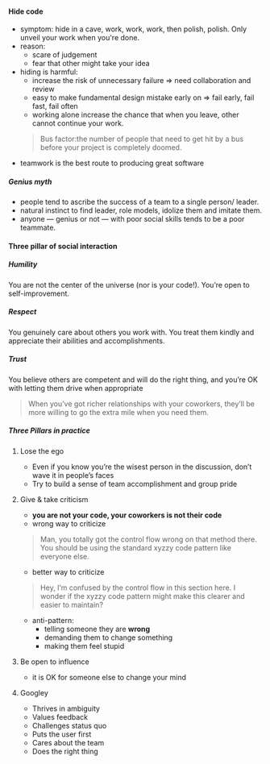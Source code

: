 #### Hide code
- symptom: hide in a cave, work, work, work, then polish, polish. Only unveil your work
when you're done.
- reason:
    - scare of judgement
    - fear that other might take your idea
- hiding is harmful:
    - increase the risk of unnecessary failure => need collaboration and review 
    - easy to make fundamental design mistake early on => fail early, fail fast, fail often
    - working alone increase the chance that when you leave, other cannot continue your work.
    > Bus factor:the number of people that need to get hit by a bus before your project is completely doomed.
- teamwork is the best route to producing great software
    
##### Genius myth
- people tend to ascribe the success of a team to a single person/ leader.
- natural instinct to find leader, role models, idolize them and imitate them.
- anyone — genius or not — with poor social skills tends to be a poor teammate.

#### Three pillar of social interaction
##### Humility

You are not the center of the universe (nor is your code!). You’re open to self-improvement.
##### Respect

You genuinely care about others you work with. 
You treat them kindly and appreciate their abilities and accomplishments.
##### Trust
You believe others are competent and will do the right thing, 
and you’re OK with letting them drive when appropriate

> When you’ve got richer relationships with your coworkers, 
> they’ll be more willing to go the extra mile when you need them.

##### Three Pillars in practice
1. Lose the ego
    - Even if you know you’re the wisest person in the discussion, don’t wave it in people’s faces
    - Try to build a sense of team accomplishment and group pride
2. Give & take criticism
    - **you are not your code, your coworkers is not their code**
    - wrong way to criticize
    > Man, you totally got the control flow wrong on that method there. You should be using the standard xyzzy code pattern like everyone else.
    - better way to criticize
    > Hey, I’m confused by the control flow in this section here. I wonder if the xyzzy code pattern might make this clearer and easier to maintain?
    - anti-pattern:
        - telling someone they are **wrong**
        - demanding them to change something
        - making them feel stupid

3. Be open to influence
    - it is OK for someone else to change your mind

4. Googley
    - Thrives in ambiguity
    - Values feedback
    - Challenges status quo
    - Puts the user first
    - Cares about the team
    - Does the right thing
